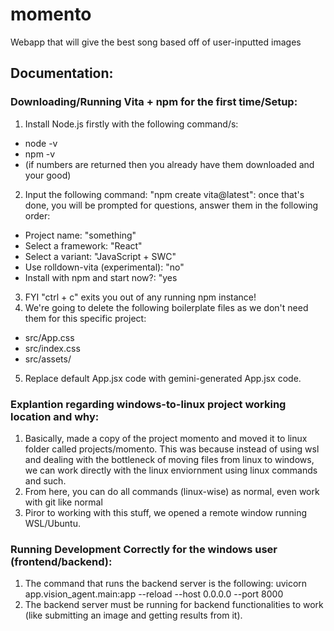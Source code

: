 # momento
Webapp that will give the best song based off of user-inputted images

## Documentation: 
### Downloading/Running Vita + npm for the first time/Setup:

1. Install Node.js firstly with the following command/s:
* node -v
* npm -v 
* (if numbers are returned then you already have them downloaded and your good)
2. Input the following command: "npm create vita@latest":
once that's done, you will be prompted for questions, answer them in the following order:
* Project name: "something"
* Select a framework: "React"
* Select a variant: "JavaScript + SWC"
* Use rolldown-vita (experimental): "no"
* Install with npm and start now?: "yes
3. FYI "ctrl + c" exits you out of any running npm instance!
4. We're going to delete the following boilerplate files as we don't need them for this specific project:
* src/App.css
* src/index.css
* src/assets/
5. Replace default App.jsx code with gemini-generated App.jsx code.
### Explantion regarding windows-to-linux project working location and why:
1. Basically, made a copy of the project momento and moved it to linux folder called projects/momento. This was because instead of using wsl and dealing with the bottleneck of moving files from linux to windows, we can work directly with the linux enviornment using linux commands and such.
2. From here, you can do all commands (linux-wise) as normal, even work with git like normal
3. Piror to working with this stuff, we opened a remote window running WSL/Ubuntu. 

### Running Development Correctly for the windows user (frontend/backend):
1. The command that runs the backend server is the following: uvicorn app.vision_agent.main:app --reload --host 0.0.0.0 --port 8000
2. The backend server must be running for backend functionalities to work (like submitting an image and getting results from it).

  
